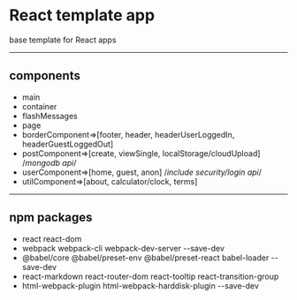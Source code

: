# React template app

base template for React apps

---

## components

- main
- container
- flashMessages
- page
- borderComponent=>[footer, header, headerUserLoggedIn, headerGuestLoggedOut]
- postComponent=>[create, viewSingle, localStorage/cloudUpload] /_mongodb api_/
- userComponent=>[home, guest, anon] /_include security/login api_/
- utilComponent=>[about, calculator/clock, terms]

---

## npm packages

- react react-dom
- webpack webpack-cli webpack-dev-server --save-dev
- @babel/core @babel/preset-env @babel/preset-react babel-loader --save-dev
- react-markdown react-router-dom react-tooltip react-transition-group
- html-webpack-plugin html-webpack-harddisk-plugin --save-dev
